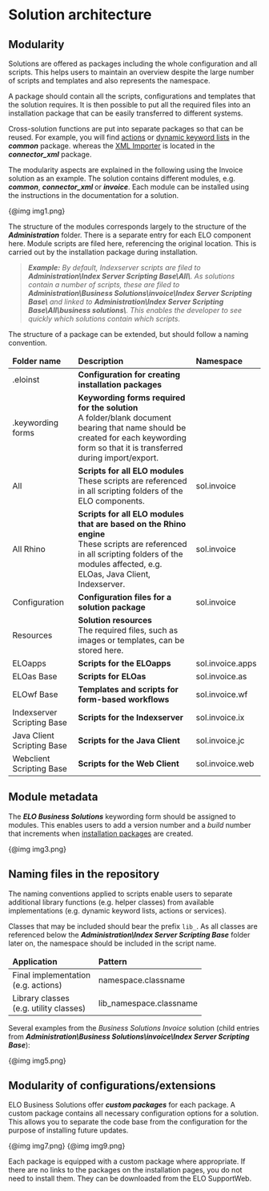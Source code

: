 <h1>Solution architecture</h1>
<h2>Modularity</h2>
<p>Solutions are offered as packages including the whole configuration and all scripts. This helps users to maintain an overview despite the large number of scripts and templates and also represents the namespace.</p>
<p>A package should contain all the scripts, configurations and templates that the solution requires. It is then possible to put all the required files into an installation package that can be easily transferred to different systems.</p>
<p>Cross-solution functions are put into separate packages so that can be reused. For example, you will find <a
href="#!/guide/p5_Aktionen">actions</a> or <a
href="#!/guide/p14_Dynamische_Stichwortlisten">dynamic keyword lists</a> in the <span
style='font-weight:bold;font-style:italic'>common</span> package. whereas the <a
href="#!/guide/">XML Importer</a> is located in the <span
style='font-weight:bold;font-style:italic'>connector_xml</span> package.</p>
<p>The modularity aspects are explained in the following using the Invoice solution as an example. The solution contains different modules, e.g. <span
style='font-weight:bold;font-style:italic'>common</span>, <span
style='font-weight:bold;font-style:italic'>connector_xml </span>or <span
style='font-weight:bold;font-style:italic'>invoice</span>. Each module can be installed using the instructions in the documentation for a solution.</p>
<p>{@img img1.png}</p>
<p>The structure of the modules corresponds largely to the structure of the <span
style='font-weight:bold;font-style:italic'>Administration</span> folder. There is a separate entry for each ELO component here. Module scripts are filed here, referencing the original location. This is carried out by the installation package during installation.</p>
<blockquote>
<p><span
style='font-weight:bold;font-style:italic'>Example:</span><span
style='font-style:italic'> By default, Indexserver scripts are filed to </span><span
style='font-weight:bold;font-style:italic'>Administration\Index Server Scripting Base\All\</span><span
style='font-style:italic'>. As solutions contain a number of scripts, these are filed to </span><span
style='font-weight:bold;font-style:italic'>Administration\Business Solutions\invoice\Index Server Scripting Base\</span><span
style='font-style:italic'> and linked to </span><span style='font-weight:
bold;font-style:italic'>Administration\Index Server Scripting Base\All\business solutions\</span><span
style='font-style:italic'>. This enables the developer to see quickly which solutions contain which scripts.</span></p>
</blockquote>
<p>The structure of a package can be extended, but should follow a naming convention.</p>
<table><thead><tr><td><span
style='font-weight:bold'>Folder name</span></td><td><span
style='font-weight:bold'>Description</span></td><td><span
style='font-weight:bold'>Namespace</span></td></tr></thead><tbody><tr><td>.eloinst</td><td><span
style='font-weight:bold'>Configuration for creating installation packages</span></td><td></td></tr><tr><td>.keywording forms</td><td><span
style='font-weight:bold'>Keywording forms required for the solution</span><br />A folder/blank document bearing that name should be created for each keywording form so that it is transferred during import/export.</td><td></td></tr><tr><td>All</td><td><span
style='font-weight:bold'>Scripts for all ELO modules</span><br />These scripts are referenced in all scripting folders of the ELO components.</td><td>    sol.invoice</td></tr><tr><td>All Rhino</td><td><span
style='font-weight:bold'>Scripts for all ELO modules that are based on the Rhino engine</span><br />These scripts are referenced in all scripting folders of the modules affected, e.g. ELOas, Java Client, Indexserver.</td><td>    sol.invoice</td></tr><tr><td>Configuration</td><td><span
style='font-weight:bold'>Configuration files for a solution package</span></td><td>    sol.invoice</td></tr><tr><td>Resources</td><td><span
style='font-weight:bold'>Solution resources</span><br />The required files, such as images or templates, can be stored here.</td><td>    </td></tr><tr><td>ELOapps</td><td><span
style='font-weight:bold'>Scripts for the ELOapps</span></td><td>    sol.invoice.apps</td></tr><tr><td>ELOas Base</td><td><span
style='font-weight:bold'>Scripts for ELOas</span></td><td>    sol.invoice.as</td></tr><tr><td>ELOwf Base</td><td><span
style='font-weight:bold'>Templates and scripts for form-based workflows</span></td><td>    sol.invoice.wf</td></tr><tr><td>Indexserver Scripting Base</td><td><span
style='font-weight:bold'>Scripts for the Indexserver</span></td><td>    sol.invoice.ix</td></tr><tr><td>Java Client Scripting Base</td><td><span
style='font-weight:bold'>Scripts for the Java Client</span></td><td>    sol.invoice.jc</td></tr><tr><td>Webclient Scripting Base</td><td><span
style='font-weight:bold'>Scripts for the Web Client</span></td><td>    sol.invoice.web</td></tr></tbody></table>

<h2>Module metadata</h2>
<p>The <span
style='font-weight:bold;font-style:italic'>ELO Business Solutions</span> keywording form should be assigned to modules. This enables users to add a version number and a <span
style='font-style:italic'>build</span> number that increments when <a
href="#!/guide/p18_Installationspakete">installation packages</a> are created.</p>
<p>{@img img3.png}</p>
<h2>Naming files in the repository</h2>
<p>The naming conventions applied to scripts enable users to separate additional library functions (e.g. helper classes) from available implementations (e.g. dynamic keyword lists, actions or services).</p>
<p>Classes that may be included should bear the prefix <code>lib_</code>. As all classes are referenced below the <span
style='font-weight:bold;font-style:italic'>Administration\Index Server Scripting Base</span> folder later on, the namespace should be included in the script name.</p>
<table><thead><tr><td><span
style='font-weight:bold'>Application</span></td><td><span
style='font-weight:bold'>Pattern</span></td></tr></thead><tbody><tr><td>Final implementation<br />(e.g. actions)</td><td>namespace.classname</td></tr><tr><td>Library classes<br />(e.g. utility classes)</td><td>lib_namespace.classname</td></tr></tbody></table>

<p>Several examples from the <span
style='font-style:italic'>Business Solutions Invoice</span> solution (child entries from <span
style='font-weight:bold;font-style:italic'>Administration\Business Solutions\invoice\Index Server Scripting Base</span>):</p>
<p>{@img img5.png}</p>
<h2>Modularity of configurations/extensions</h2>
<p>ELO Business Solutions offer <span
style='font-weight:bold;font-style:italic'>custom packages</span> for each package. A custom package contains all necessary configuration options for a solution. This allows you to separate the code base from the configuration for the purpose of installing future updates.</p>
<p>{@img img7.png}
{@img img9.png}</p>
<p><span class="tag_important">Each package is equipped with a custom package where appropriate. If there are no links to the packages on the installation pages, you do not need to install them. They can be downloaded from the ELO SupportWeb.</span></p>
